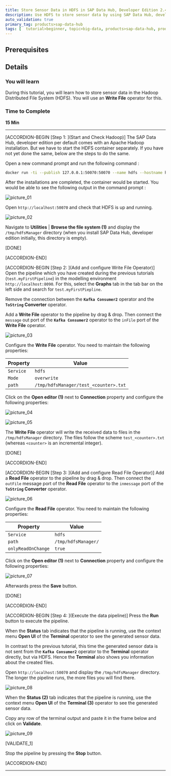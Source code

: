 ```yaml
---
title: Store Sensor Data in HDFS in SAP Data Hub, Developer Edition 2.4
description: Use HDFS to store sensor data by using SAP Data Hub, developer edition 2.4.
auto_validation: true
primary_tag: products>sap-data-hub
tags: [  tutorial>beginner, topic>big-data, products>sap-data-hub, products>sap-vora ]
---
```


## Prerequisites

## Details
### You will learn  
During this tutorial, you will learn how to store sensor data in the Hadoop Distributed File System (HDFS). You will use an **Write File** operator for this.

### Time to Complete
**15 Min**

---

[ACCORDION-BEGIN [Step 1: ](Start and Check Hadoop)]
The SAP Data Hub, developer edition per default comes with an Apache Hadoop installation. But we have to start the HDFS container separately. If you have not yet done the same, below are the steps to do the same.

Open a new command prompt and run the following command :

```sh
docker run -ti --publish 127.0.0.1:50070:50070 --name hdfs --hostname hdfs --net dev-net datahub run-hdfs
```

After the installations are completed, the container would be started. You would be able to see the following output in the command prompt :

![picture_01](./datahub-pipelines-v2-storeinhdfs_05.png)

Open `http://localhost:50070` and check that HDFS is up and running.

![picture_02](./datahub-pipelines-v2-storeinhdfs_01.png)  

Navigate to **Utilities** | **Browse the file system (1)** and display the `/tmp/hdfsManager` directory (when you install SAP Data Hub, developer edition initially, this directory is empty).

[DONE]

[ACCORDION-END]

[ACCORDION-BEGIN [Step 2: ](Add and configure Write File Operator)]
Open the pipeline which you have created during the previous tutorials (`test.myFirstPipeline`) in the modelling environment `http://localhost:8090`. For this, select the **Graphs** tab in the tab bar on the left side and search for `test.myFirstPiepline`.

Remove the connection between the **`Kafka Consumer2`** operator and the **`ToString` Converter** operator.

Add a **Write File** operator to the pipeline by drag & drop. Then connect the `message` out port of the **`Kafka Consumer2`** operator to the `inFile` port of the **Write File** operator.

![picture_03](./datahub-pipelines-v2-storeinhdfs_02.png)  

Configure the **Write File** operator. You need to maintain the following properties:

| Property                       | Value                                 |
| ------------------------------ | ------------------------------------- |
| `Service`                       | `hdfs`                               |
| `Mode`                       | `overwrite`                               |
| `path`                         | `/tmp/hdfsManager/test_<counter>.txt` |

Click on the **Open editor (1)** next to **Connection** property and configure the following properties:

![picture_04](./datahub-pipelines-v2-storeinhdfs_08.png)  

![picture_05](./datahub-pipelines-v2-storeinhdfs_06.png)  

The **Write File** operator will write the received data to files in the `/tmp/hdfsManager` directory. The files follow the scheme `test_<counter>.txt` (whereas `<counter>` is an incremental integer).

[DONE]

[ACCORDION-END]

[ACCORDION-BEGIN [Step 3: ](Add and configure Read File Operator)]
Add a **Read File** operator to the pipeline by drag & drop. Then connect the `outFile` message port of the **Read File** operator to the `inmessage` port of the **`ToString` Converter** operator.

![picture_06](./datahub-pipelines-v2-storeinhdfs_03.png)  

Configure the **Read File** operator. You need to maintain the following properties:

| Property                       | Value                               |
| ------------------------------ | ----------------------------------- |
| `Service`                       | `hdfs`                               |
| `path`                         | `/tmp/hdfsManager/`                 |
| `onlyReadOnChange`             | `true`                              |

Click on the **Open editor (1)** next to **Connection** property and configure the following properties:

![picture_07](./datahub-pipelines-v2-storeinhdfs_06.png)   

Afterwards press the **Save** button.

[DONE]

[ACCORDION-END]

[ACCORDION-BEGIN [Step 4: ](Execute the data pipeline)]
Press the **Run** button to execute the pipeline.

When the **Status** tab indicates that the pipeline is running, use the context menu **Open UI** of the **Terminal** operator to see the generated sensor data.

In contrast to the previous tutorial, this time the generated sensor data is not sent from the **`Kafka Consumer2`** operator to the **Terminal** operator directly, but via HDFS. Hence the **Terminal** also shows you information about the created files.

Open `http://localhost:50070` and display the `/tmp/hdfsManager` directory. The longer the pipeline runs, the more files you will find there.

![picture_08](./datahub-pipelines-v2-storeinhdfs_04.png)  

When the **Status (2)** tab indicates that the pipeline is running, use the context menu **Open UI** of the **Terminal (3)** operator to see the generated sensor data.


Copy any row of the terminal output and paste it in the frame below and click on **Validate**.

![picture_09](./datahub-pipelines-v2-storeinhdfs_07.png)

[VALIDATE_1]


Stop the pipeline by pressing the **Stop** button.

[ACCORDION-END]

---
